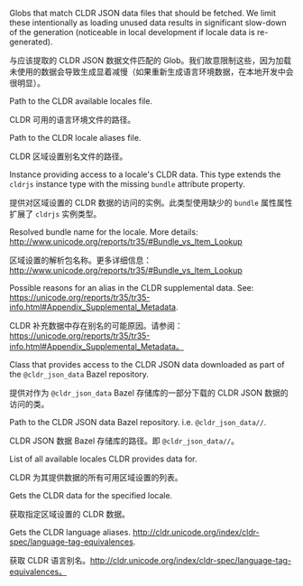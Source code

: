 Globs that match CLDR JSON data files that should be fetched. We limit these intentionally
as loading unused data results in significant slow-down of the generation
\(noticeable in local development if locale data is re-generated\).

与应该提取的 CLDR JSON 数据文件匹配的
Glob。我们故意限制这些，因为加载未使用的数据会导致生成显着减慢（如果重新生成语言环境数据，在本地开发中会很明显）。

Path to the CLDR available locales file.

CLDR 可用的语言环境文件的路径。

Path to the CLDR locale aliases file.

CLDR 区域设置别名文件的路径。

Instance providing access to a locale's CLDR data. This type extends the `cldrjs`
instance type with the missing `bundle` attribute property.

提供对区域设置的 CLDR 数据的访问的实例。此类型使用缺少的 `bundle` 属性属性扩展了 `cldrjs`
实例类型。

Resolved bundle name for the locale.
More details: http://www.unicode.org/reports/tr35/#Bundle_vs_Item_Lookup

区域设置的解析包名称。更多详细信息：
http://www.unicode.org/reports/tr35/#Bundle_vs_Item_Lookup

Possible reasons for an alias in the CLDR supplemental data. See:
https://unicode.org/reports/tr35/tr35-info.html#Appendix_Supplemental_Metadata.

CLDR 补充数据中存在别名的可能原因。请参阅：
https://unicode.org/reports/tr35/tr35-info.html#Appendix_Supplemental_Metadata。

Class that provides access to the CLDR JSON data downloaded as part of
the `@cldr_json_data` Bazel repository.

提供对作为 `@cldr_json_data` Bazel 存储库的一部分下载的 CLDR JSON 数据的访问的类。

Path to the CLDR JSON data Bazel repository. i.e. `@cldr_json_data//`.

CLDR JSON 数据 Bazel 存储库的路径。即 `@cldr_json_data//`。

List of all available locales CLDR provides data for.

CLDR 为其提供数据的所有可用区域设置的列表。

Gets the CLDR data for the specified locale.

获取指定区域设置的 CLDR 数据。

Gets the CLDR language aliases.
http://cldr.unicode.org/index/cldr-spec/language-tag-equivalences.

获取 CLDR 语言别名。http://cldr.unicode.org/index/cldr-spec/language-tag-equivalences。